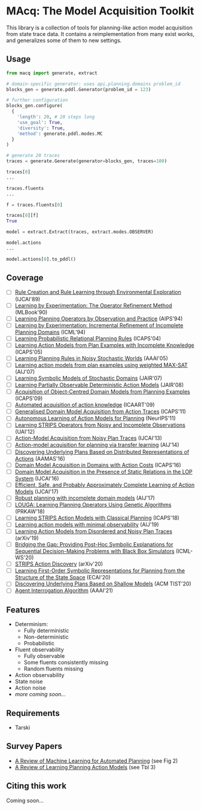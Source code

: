 # MAcq: The Model Acquisition Toolkit

This library is a collection of tools for planning-like action model acquisition from state trace data. It contains a reimplementation from many exist works, and generalizes some of them to new settings.

## Usage
```python
from macq import generate, extract

# domain-specific generator: uses api.planning.domains problem_id
blocks_gen = generate.pddl.Generator(problem_id = 123)

# further configuration
blocks_gen.configure(
  {
    'length': 20, # 20 steps long
    'use_goal': True,
    'diversity': True,
    'method': generate.pddl.modes.MC
  }
)

# generate 20 traces
traces = generate.Generate(generator=blocks_gen, traces=100)

traces[0]
...

traces.fluents
...

f = traces.fluents[0]

traces[0][f]
True

model = extract.Extract(traces, extract.modes.OBSERVER)

model.actions
...

model.actions[0].to_pddl()

```

## Coverage

- [ ] [Rule Creation and Rule Learning through Environmental Exploration](https://www.ijcai.org/Proceedings/89-1/Papers/108.pdf) (IJCAI'89)
- [ ] [Learning by Experimentation: The Operator Refinement Method](https://kilthub.cmu.edu/articles/journal_contribution/Learning_by_Experimentation_The_Operator_Refinement_Method/6622868/1) (MLBook'90)
- [ ] [Learning Planning Operators by Observation and Practice](https://aaai.org/Papers/AIPS/1994/AIPS94-057.pdf) (AIPS'94)
- [ ] [Learning by Experimentation: Incremental Refinement of Incomplete Planning Domains](https://www.sciencedirect.com/science/article/pii/B9781558603356500192) (ICML'94)
- [ ] [Learning Probabilistic Relational Planning Rules](https://people.csail.mit.edu/lpk/papers/2005/zpk-aaai05.pdf) (ICAPS'04)
- [ ] [Learning Action Models from Plan Examples with Incomplete Knowledge](https://www.aaai.org/Papers/ICAPS/2005/ICAPS05-025.pdf) (ICAPS'05)
- [ ] [Learning Planning Rules in Noisy Stochastic Worlds](https://people.csail.mit.edu/lpk/papers/2005/zpk-aaai05.pdf) (AAAI'05)
- [ ] [Learning action models from plan examples using weighted MAX-SAT](https://www.sciencedirect.com/science/article/pii/S0004370206001408) (AIJ'07)
- [ ] [Learning Symbolic Models of Stochastic Domains](https://www.aaai.org/Papers/JAIR/Vol29/JAIR-2910.pdf) (JAIR'07)
- [ ] [Learning Partially Observable Deterministic Action Models](https://www.aaai.org/Papers/JAIR/Vol33/JAIR-3310.pdf) (JAIR'08)
- [ ] [Acquisition of Object-Centred Domain Models from Planning Examples](https://ojs.aaai.org/index.php/ICAPS/article/view/13391) (ICAPS'09)
- [ ] [Automated acquisition of action knowledge](http://eprints.hud.ac.uk/id/eprint/3292/1/mccluskeyCRC.pdf) (ICAART'09)
- [ ] [Generalised Domain Model Acquisition from Action Traces](https://ojs.aaai.org/index.php/ICAPS/article/view/13476) (ICAPS'11)
- [ ] [Autonomous Learning of Action Models for Planning](https://papers.nips.cc/paper/2011/file/4671aeaf49c792689533b00664a5c3ef-Paper.pdf) (NeurIPS'11)
- [ ] [Learning STRIPS Operators from Noisy and Incomplete Observations](https://arxiv.org/abs/1210.4889) (UAI'12)
- [ ] [Action-Model Acquisition from Noisy Plan Traces](http://rakaposhi.eas.asu.edu/camera-noise.pdf) (IJCAI'13)
- [ ] [Action-model acquisition for planning via transfer learning](https://www.sciencedirect.com/science/article/pii/S0004370214000320) (AIJ'14)
- [ ] [Discovering Underlying Plans Based on Distributed Representations of Actions](http://rakaposhi.eas.asu.edu/aamas16-hankz.pdf) (AAMAS'16)
- [ ] [Domain Model Acquisition in Domains with Action Costs](https://ojs.aaai.org/index.php/ICAPS/article/view/13762) (ICAPS'16)
- [ ] [Domain Model Acquisition in the Presence of Static Relations in the LOP System](https://www.ijcai.org/Proceedings/16/Papers/622.pdf) (IJCAI'16)
- [ ] [Efficient, Safe, and Probably Approximately Complete Learning of Action Models](https://arxiv.org/abs/1705.08961) (IJCAI'17)
- [ ] [Robust planning with incomplete domain models](https://www.sciencedirect.com/science/article/pii/S0004370216301539) (AIJ'17)
- [ ] [LOUGA: Learning Planning Operators Using Genetic Algorithms](https://www.springerprofessional.de/en/louga-learning-planning-operators-using-genetic-algorithms/15981308) (PRKAW'18)
- [ ] [Learning STRIPS Action Models with Classical Planning](https://arxiv.org/abs/1903.01153) (ICAPS'18)
- [ ] [Learning action models with minimal observability](https://www.sciencedirect.com/science/article/abs/pii/S0004370218304259) (AIJ'19)
- [ ] [Learning Action Models from Disordered and Noisy Plan Traces](https://arxiv.org/abs/1908.09800) (arXiv'19)
- [ ] [Bridging the Gap: Providing Post-Hoc Symbolic Explanations for Sequential Decision-Making Problems with Black Box Simulators](https://arxiv.org/abs/2002.01080) (ICML-WS'20)
- [ ] [STRIPS Action Discovery](https://arxiv.org/abs/2001.11457) (arXiv'20)
- [ ] [Learning First-Order Symbolic Representations for Planning from the Structure of the State Space](https://arxiv.org/abs/1909.05546) (ECAI'20)
- [ ] [Discovering Underlying Plans Based on Shallow Models](https://dl.acm.org/doi/abs/10.1145/3368270) (ACM TIST'20)
- [ ] [Agent Interrogation Algorithm](https://github.com/AAIR-lab/AIA-AAAI21) (AAAI'21)

## Features

- Determinism:
  - Fully deterministic
  - Non-deterministic
  - Probabilistic
- Fluent observability
  - Fully observable
  - Some fluents consistently missing
  - Random fluents missing
- Action observability
- State noise
- Action noise
- _more coming soon..._

## Requirements

* Tarski

## Survey Papers

* [A Review of Machine Learning for Automated Planning](http://citeseerx.ist.psu.edu/viewdoc/download?doi=10.1.1.231.4901&rep=rep1&type=pdf) (see Fig 2)
* [A Review of Learning Planning Action Models](https://hal.archives-ouvertes.fr/hal-02010536/document) (see Tbl 3)

## Citing this work
Coming soon...
